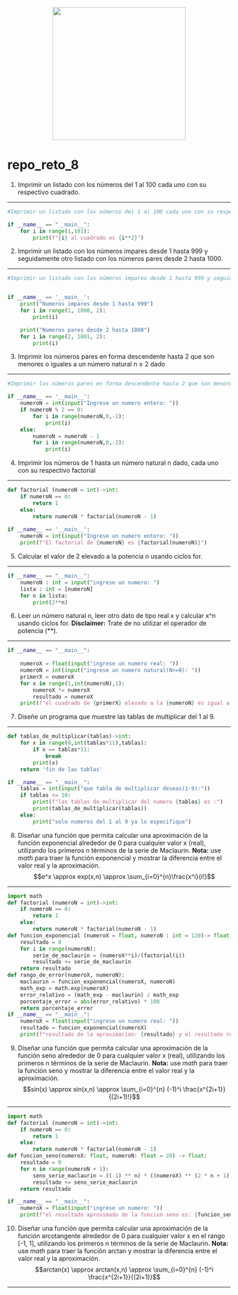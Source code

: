 <div align='center'>
<figure> <img src="https://i.postimg.cc/HkMddSNw/error-418.png" alt="" width="300" height="auto"/></br>
<figcaption><b></b></figcaption></figure>
</div>

# repo_reto_8

1. Imprimir un listado con los números del 1 al 100 cada uno con su respectivo cuadrado.
________________________________
```python
#Imprimir un listado con los números del 1 al 100 cada uno con su respectivo cuadrado.

if __name__ == "__main__":
    for i in range(1,101):
        print(f"{i} al cuadrado es {i**2}")
```

2.  Imprimir un listado con los números impares desde 1 hasta 999 y seguidamente otro listado con los números pares desde 2 hasta 1000.
_________________________________________
```python
#Imprimir un listado con los números impares desde 1 hasta 999 y seguidamente otro listado con los números pares desde 2 hasta 1000.


if __name__ == '__main__':
    print("Numeros impares desde 1 hasta 999")
    for i in range(1, 1000, 2):
        print(i)

    print("Numeros pares desde 2 hasta 1000")
    for i in range(2, 1001, 2):
        print(i)
```
3.  Imprimir los números pares en forma descendente hasta 2 que son menores o iguales a un número natural n ≥ 2 dado
_________________________________________
```python
#Imprimir los números pares en forma descendente hasta 2 que son menores o iguales a un número natural n ≥ 2 dado

if __name__ == '__main__':
    numeroN = int(input("Ingrese un numero entero: "))
    if numeroN % 2 == 0:
        for i in range(numeroN,0,-2):
            print(i)
    else:
        numeroN = numeroN - 1
        for i in range(numeroN,0,-2):
            print(i)
```
4. Imprimir los números de 1 hasta un número natural n dado, cada uno con su respectivo factorial
_________________________________________
```python
def factorial (numeroN = int)->int:
    if numeroN == 0:
        return 1
    else:
        return numeroN * factorial(numeroN - 1)
    
if __name__ == '__main__':
    numeroN = int(input("Ingrese un numero entero: "))
    print(f"El factorial de {numeroN} es {factorial(numeroN)}")
```
5. Calcular el valor de 2 elevado a la potencia n usando ciclos for.
_________________________________________
```python
if __name__ == "__main__":
    numeroN : int = input("ingrese un numero: ")
    lista : int = [numeroN]
    for n in lista:
        print(2**n)
```
6. Leer un número natural n, leer otro dato de tipo real x y calcular x^n usando ciclos for. **Disclaimer:** Trate de no utilizar el operador de potencia (**).
_________________________________________
```python
if __name__ == "__main__":
    
    numeroX = float(input("ingrese un numero real: "))
    numeroN = int(input("ingrese un numero natural(N>=0): "))
    primerX = numeroX
    for x in range(1,int(numeroN),1): 
        numeroX *= numeroX
        resultado = numeroX
    print(f"el cuadrado de {primerX} elevado a la {numeroN} es igual a {resultado}")
```
7. Diseñe un programa que muestre las tablas de multiplicar del 1 al 9.
_________________________________________
```python
def tablas_de_multiplicar(tablas)->int:
    for x in range(0,int(tablas*11),tablas):
        if x == tablas*11:
            break
        print(x)
    return 'fin de las tablas'

if __name__ == "__main__":
    tablas = int(input("que tabla de multiplicar deseas(1-9):"))
    if tablas <= 10:
        print(f"las tablas de multiplicar del numero {tablas} es :")
        print(tablas_de_multiplicar(tablas))
    else: 
        print("solo numeros del 1 al 9 ya lo especifique")
```
8. Diseñar una función que permita calcular una aproximación de la función exponencial alrededor de 0 para cualquier valor x (real), utilizando los primeros n términos de la serie de Maclaurin. **Nota:** use *math* para traer la función exponencial y mostrar la diferencia entre el valor real y la aproximación.
$$e^x \approx exp(x,n) \approx \sum_{i=0}^{n}\frac{x^i}{i!}$$
_________________________________________
```python
import math
def factorial (numeroN = int)->int:
    if numeroN == 0:
        return 1
    else:
        return numeroN * factorial(numeroN - 1)
def funcion_exponencial (numeroX = float, numeroN : int = 120)-> float:
    resultado = 0
    for i in range(numeroN):
        serie_de_maclaurin = (numeroX**i)/(factorial(i))
        resultado += serie_de_maclaurin
    return resultado
def rango_de_error(numeroX, numeroN):
    maclaurin = funcion_exponencial(numeroX, numeroN)
    math_exp = math.exp(numeroX) 
    error_relativo = (math_exp - maclaurin) / math_exp
    porcentaje_error = abs(error_relativo) * 100
    return porcentaje_error
if __name__ == "__main__":
    numeroX = float(input("ingrese un numero real: "))    
    resultado = funcion_exponencial(numeroX)
    print(f"resultado de la aproximacion: {resultado} y el resultado real es {math.exp(numeroX)} y el rango de error es {rango_de_error(numeroX,20)}")
```
9. Diseñar una función que permita calcular una aproximación de la función seno alrededor de 0 para cualquier valor x (real), utilizando los primeros n términos de la serie de Maclaurin. **Nota:** use *math* para traer la función seno y mostrar la diferencia entre el valor real y la aproximación.
$$sin(x) \approx sin(x,n) \approx \sum_{i=0}^{n} (-1)^i \frac{x^{2i+1}}{(2i+1)!}$$
_________________________________________
```python
import math
def factorial (numeroN = int)->int:
    if numeroN == 0:
        return 1
    else:
        return numeroN * factorial(numeroN - 1)
def funcion_seno(numeroX: float, numeroN: float = 20) -> float:
    resultado = 0
    for n in range(numeroN + 1):
        seno_serie_maclaurin = ((-1) ** n) * ((numeroX) ** (2 * n + 1)) / factorial(2 * n + 1)
        resultado += seno_serie_maclaurin
    return resultado

if __name__ == "__main__":
    numeroX = float(input("ingrese un numero: "))
    print(f"el resultado aproximado de la funcion seno es: {funcion_seno(numeroX)}, el verdadero es: {math.sin(numeroX)}"))
```
10. Diseñar una función que permita calcular una aproximación de la función arcotangente alrededor de 0 para cualquier valor x en el rango [-1, 1], utilizando los primeros n términos de la serie de Maclaurin. **Nota:** use *math* para traer la función arctan y mostrar la diferencia entre el valor real y la aproximación.
$$arctan(x) \approx arctan(x,n) \approx \sum_{i=0}^{n} (-1)^i \frac{x^{2i+1}}{(2i+1)}$$
_________________________________________
```python

```
